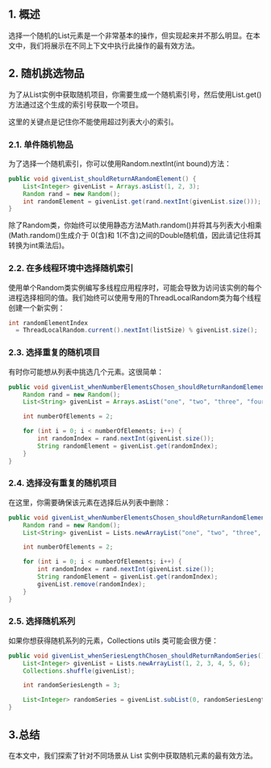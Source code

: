 ## 1. 概述

选择一个随机的List元素是一个非常基本的操作，但实现起来并不那么明显。在本文中，我们将展示在不同上下文中执行此操作的最有效方法。

## 2. 随机挑选物品

为了从List实例中获取随机项目，你需要生成一个随机索引号，然后使用List.get()方法通过这个生成的索引号获取一个项目。

这里的关键点是记住你不能使用超过列表大小的索引。

### 2.1. 单件随机物品

为了选择一个随机索引，你可以使用Random.nextInt(int bound)方法：

```java
public void givenList_shouldReturnARandomElement() {
    List<Integer> givenList = Arrays.asList(1, 2, 3);
    Random rand = new Random();
    int randomElement = givenList.get(rand.nextInt(givenList.size()));
}
```

除了Random类，你始终可以使用静态方法Math.random()并将其与列表大小相乘(Math.random()生成介于 0(含)和 1(不含)之间的Double随机值，因此请记住将其转换为int乘法后)。

### 2.2. 在多线程环境中选择随机索引

使用单个Random类实例编写多线程应用程序时，可能会导致为访问该实例的每个进程选择相同的值。我们始终可以使用专用的ThreadLocalRandom类为每个线程创建一个新实例：

```java
int randomElementIndex
  = ThreadLocalRandom.current().nextInt(listSize) % givenList.size();
```

### 2.3. 选择重复的随机项目

有时你可能想从列表中挑选几个元素。这很简单：

```java
public void givenList_whenNumberElementsChosen_shouldReturnRandomElementsRepeat() {
    Random rand = new Random();
    List<String> givenList = Arrays.asList("one", "two", "three", "four");

    int numberOfElements = 2;

    for (int i = 0; i < numberOfElements; i++) {
        int randomIndex = rand.nextInt(givenList.size());
        String randomElement = givenList.get(randomIndex);
    }
}
```

### 2.4. 选择没有重复的随机项目

在这里，你需要确保该元素在选择后从列表中删除：

```java
public void givenList_whenNumberElementsChosen_shouldReturnRandomElementsNoRepeat() {
    Random rand = new Random();
    List<String> givenList = Lists.newArrayList("one", "two", "three", "four");

    int numberOfElements = 2;

    for (int i = 0; i < numberOfElements; i++) {
        int randomIndex = rand.nextInt(givenList.size());
        String randomElement = givenList.get(randomIndex);
        givenList.remove(randomIndex);
    }
}
```

### 2.5. 选择随机系列

如果你想获得随机系列的元素，Collections utils 类可能会很方便：

```java
public void givenList_whenSeriesLengthChosen_shouldReturnRandomSeries() {
    List<Integer> givenList = Lists.newArrayList(1, 2, 3, 4, 5, 6);
    Collections.shuffle(givenList);

    int randomSeriesLength = 3;

    List<Integer> randomSeries = givenList.subList(0, randomSeriesLength);
}
```

## 3.总结

在本文中，我们探索了针对不同场景从 List 实例中获取随机元素的最有效方法。